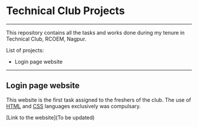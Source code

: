 # Technical Club Projects
------
This repository contains all the tasks and works done during my tenure in Technical Club, RCOEM, Nagpur.

List of projects:
* Login page website

------
## Login page website

This website is the first task assigned to the freshers of the club. 
The use of [HTML](https://developer.mozilla.org/en-US/docs/Web/HTML) and [CSS](https://developer.mozilla.org/en-US/docs/Web/CSS) languages exclusively was compulsary.

[Link to the website](To be updated)
